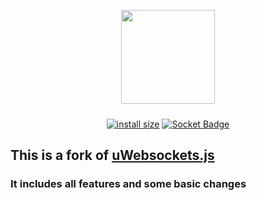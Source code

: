 <div align="center">

  [<img src="https://img.rjansen.de/rjweb/uws.png" style="padding-bottom:10px;" height="150">](https://www.npmjs.com/package/@rjweb/uws)
  
  [![install size](https://packagephobia.com/badge?p=@rjweb/uws)](https://packagephobia.com/result?p=@rjweb/uws)
  [![Socket Badge](https://socket.dev/api/badge/npm/package/@rjweb/uws)](https://socket.dev/npm/package/@rjweb/uws)

</div>

## This is a fork of [uWebsockets.js](https://github.com/uNetworking/uWebSockets.js)
### It includes all features and some basic changes
